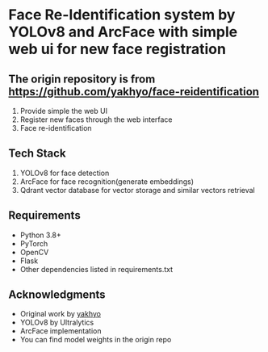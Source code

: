 # Face Re-Identification system by YOLOv8 and ArcFace with simple web ui for new face registration
## The origin repository is from https://github.com/yakhyo/face-reidentification

1. Provide simple the web UI
2. Register new faces through the web interface
3. Face re-identification

## Tech Stack
1. YOLOv8 for face detection
2. ArcFace for face recognition(generate embeddings)
3. Qdrant vector database for vector storage and similar vectors retrieval

## Requirements
- Python 3.8+
- PyTorch
- OpenCV
- Flask
- Other dependencies listed in requirements.txt

## Acknowledgments
- Original work by [yakhyo](https://github.com/yakhyo/face-reidentification)
- YOLOv8 by Ultralytics
- ArcFace implementation
- You can find model weights in the origin repo